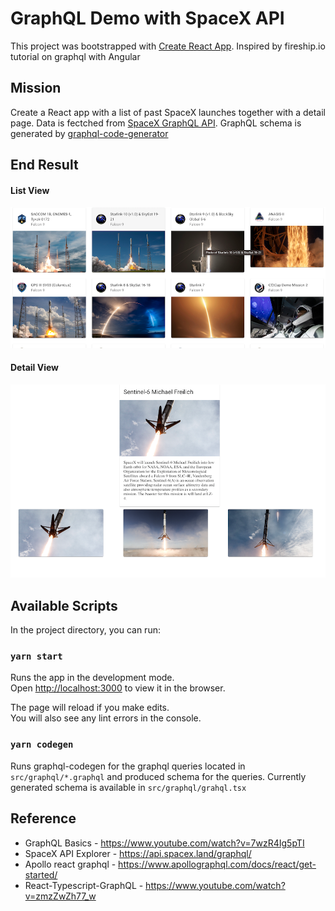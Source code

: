 # GraphQL Demo with SpaceX API

This project was bootstrapped with [Create React App](https://github.com/facebook/create-react-app).
Inspired by fireship.io tutorial on graphql with Angular

## Mission
Create a React app with a list of past SpaceX launches together with a detail page. Data is fectched from [SpaceX GraphQL API](https://api.spacex.land/graphql/). GraphQL schema is generated by [graphql-code-generator](https://github.com/dotansimha/graphql-code-generator)

## End Result
#### List View
![List view](public/list-example.png)

#### Detail View
![Detail view](public/detail-example.png)

## Available Scripts

In the project directory, you can run:

### `yarn start`

Runs the app in the development mode.\
Open [http://localhost:3000](http://localhost:3000) to view it in the browser.

The page will reload if you make edits.\
You will also see any lint errors in the console.

### `yarn codegen`
Runs graphql-codegen for the graphql queries located in `src/graphql/*.graphql` and produced schema for the queries.
Currently generated schema is available in `src/graphql/grahql.tsx`

## Reference
* GraphQL Basics - https://www.youtube.com/watch?v=7wzR4Ig5pTI
* SpaceX API Explorer - https://api.spacex.land/graphql/
* Apollo react graphql - https://www.apollographql.com/docs/react/get-started/
* React-Typescript-GraphQL - https://www.youtube.com/watch?v=zmzZwZh77_w
